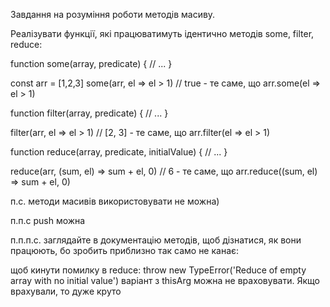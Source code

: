Завдання на розуміння роботи методів масиву.

Реалізувати функції, які працюватимуть ідентично методів some, filter, reduce:



function some(array, predicate) {
  // ...
}

const arr = [1,2,3]
some(arr, el => el > 1) // true - те саме, що arr.some(el => el > 1)

function filter(array, predicate) {
  // ...
}

filter(arr, el => el > 1) // [2, 3] - те саме, що arr.filter(el => el > 1)

function reduce(array, predicate, initialValue) {
  // ...
}

reduce(arr, (sum, el) => sum + el, 0) // 6 - те саме, що arr.reduce((sum, el) => sum + el, 0)




п.с. методи масивів використовувати не можна)

п.п.с push можна

п.п.п.с. заглядайте в документацію методів, щоб дізнатися, як вони працюють, бо зробить приблизно так само не канає:

щоб кинути помилку в reduce: throw new TypeError('Reduce of empty array with no initial value')
варіант з thisArg можна не враховувати. Якщо врахували, то дуже круто
